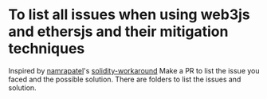 # To list all issues when using web3js and ethersjs and their mitigation techniques

Inspired by [namrapatel](https://github.com/namrapatel)'s [solidity-workaround](https://github.com/namrapatel/solidity-workarounds)
Make a PR to list the issue you faced and the possible solution. 
There are folders to list the issues and solution.
